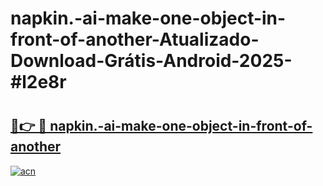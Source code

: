 # napkin.-ai-make-one-object-in-front-of-another-Atualizado-Download-Grátis-Android-2025-#l2e8r

# <h2><a href="https://ainizakaria.my?title=napkin.-ai-make-one-object-in-front-of-another&ref=24M">🔗👉 🔴 napkin.-ai-make-one-object-in-front-of-another</a></h2>

[![acn](https://github.com/user-attachments/assets/0f9c940e-d8b0-45ae-aac7-cd30a18b3e1c)](https://ainizakaria.my?title=napkin.-ai-make-one-object-in-front-of-another&ref=24M)

